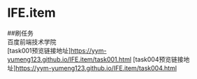 # IFE.item
##刷任务
  <br/>
  百度前端技术学院<br/>
[task001预览链接地址]https://yym-yumeng123.github.io/IFE.item/task001.html
[task004预览链接地址]https://yym-yumeng123.github.io/IFE.item/task004.html
